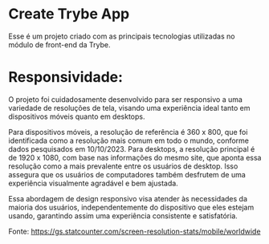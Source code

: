 # Create Trybe App

Esse é um projeto criado com as principais tecnologias utilizadas no módulo de front-end da Trybe.

# Responsividade:

O projeto foi cuidadosamente desenvolvido para ser responsivo a uma variedade de resoluções de tela, visando uma experiência ideal tanto em dispositivos móveis quanto em desktops.

Para dispositivos móveis, a resolução de referência é 360 x 800, que foi identificada como a resolução mais comum em todo o mundo, conforme dados pesquisados em 10/10/2023.
Para desktops, a resolução principal é de 1920 x 1080, com base nas informações do mesmo site, que aponta essa resolução como a mais prevalente entre os usuários de desktop. Isso assegura que os usuários de computadores também desfrutem de uma experiência visualmente agradável e bem ajustada.

Essa abordagem de design responsivo visa atender às necessidades da maioria dos usuários, independentemente do dispositivo que eles estejam usando, garantindo assim uma experiência consistente e satisfatória.

Fonte: <a> https://gs.statcounter.com/screen-resolution-stats/mobile/worldwide </a>